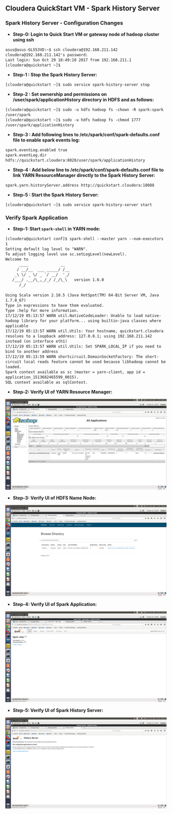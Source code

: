 ## Cloudera QuickStart VM - Spark History Server

### Spark History Server - Configuration Changes

* **Step-0: Login to Quick Start VM or gateway node of hadoop cluster using ssh**
~~~
asus@asus-GL553VD:~$ ssh cloudera@192.168.211.142
cloudera@192.168.211.142's password: 
Last login: Sun Oct 29 18:49:10 2017 from 192.168.211.1
[cloudera@quickstart ~]$
~~~

* **Step-1 : Stop the Spark History Server:**
~~~
[cloudera@quickstart ~]$ sudo service spark-history-server stop
~~~

* **Step-2 : Set ownership and permissions on /user/spark/applicationHistory directory in HDFS and  as follows:**
~~~
[cloudera@quickstart ~]$ sudo -u hdfs hadoop fs -chown -R spark:spark /user/spark
[cloudera@quickstart ~]$ sudo -u hdfs hadoop fs -chmod 1777 /user/spark/applicationHistory
~~~

* **Step-3 : Add following lines to /etc/spark/conf/spark-defaults.conf file to enable spark events log:**
~~~
spark.eventLog.enabled true
spark.eventLog.dir hdfs://quickstart.cloudera:8020/user/spark/applicationHistory
~~~
      
* **Step-4 : Add below line to /etc/spark/conf/spark-defaults.conf file to link YARN ResourceManager directly to the Spark History Server:**
~~~
spark.yarn.historyServer.address http://quickstart.cloudera:18088
~~~

* **Step-5 : Start the Spark History Server:**
~~~
[cloudera@quickstart ~]$ sudo service spark-history-server start
~~~

### Verify Spark Application
* **Step-1: Start `spark-shell` in YARN mode:**
~~~
[cloudera@quickstart conf]$ spark-shell --master yarn --num-executors 1
Setting default log level to "WARN".
To adjust logging level use sc.setLogLevel(newLevel).
Welcome to
      ____              __
     / __/__  ___ _____/ /__
    _\ \/ _ \/ _ `/ __/  '_/
   /___/ .__/\_,_/_/ /_/\_\   version 1.6.0
      /_/

Using Scala version 2.10.5 (Java HotSpot(TM) 64-Bit Server VM, Java 1.7.0_67)
Type in expressions to have them evaluated.
Type :help for more information.
17/12/19 05:13:57 WARN util.NativeCodeLoader: Unable to load native-hadoop library for your platform... using builtin-java classes where applicable
17/12/19 05:13:57 WARN util.Utils: Your hostname, quickstart.cloudera resolves to a loopback address: 127.0.0.1; using 192.168.211.142 instead (on interface eth1)
17/12/19 05:13:57 WARN util.Utils: Set SPARK_LOCAL_IP if you need to bind to another address
17/12/19 05:13:59 WARN shortcircuit.DomainSocketFactory: The short-circuit local reads feature cannot be used because libhadoop cannot be loaded.
Spark context available as sc (master = yarn-client, app id = application_1513682465599_0015).
SQL context available as sqlContext.

~~~

* **Step-2: Verify UI of YARN Resource Manager:**

![Alt text](_images/yarn-resource-manager-ui.png?raw=true "YARN - Resource Manager - UI")

* **Step-3: Verify UI of HDFS Name Node:**

![Alt text](_images/hdfs-name-node-ui.png?raw=true "HDFS - Name Node -UI")

* **Step-4: Verify UI of Spark Application:**

![Alt text](_images/spark-application-master-ui.png?raw=true "Spark - Application Master UI")

* **Step-5: Verify UI of Spark History Server:**

![Alt text](_images/spark-history-server-ui.png?raw=true "Spark - History Server UI")


